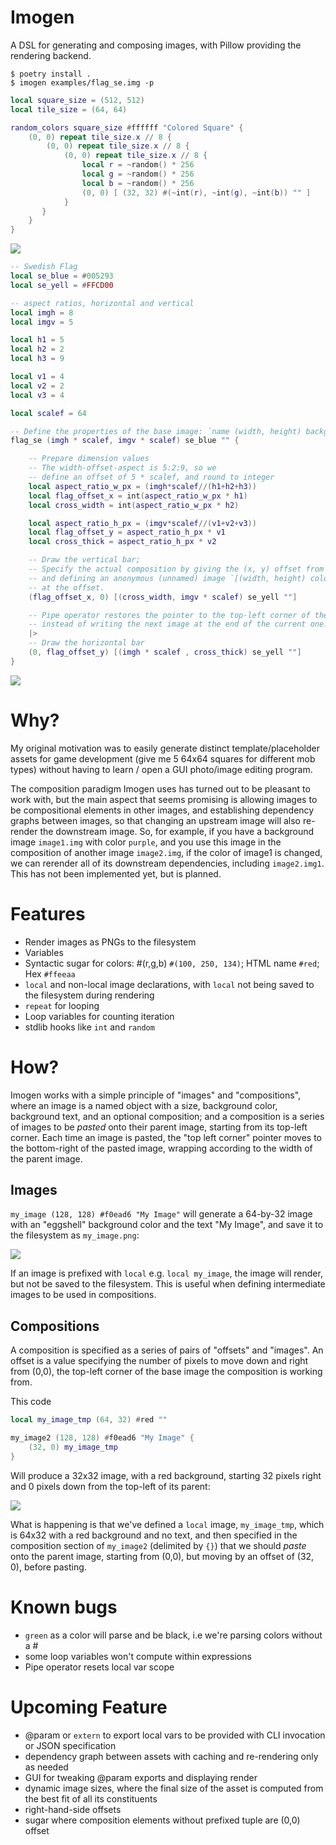 # Imogen
A DSL for generating and composing images, with Pillow providing the rendering backend.

```
$ poetry install .
$ imogen examples/flag_se.img -p
```

```lua
local square_size = (512, 512)
local tile_size = (64, 64)

random_colors square_size #ffffff "Colored Square" {
    (0, 0) repeat tile_size.x // 8 {
        (0, 0) repeat tile_size.x // 8 {
            (0, 0) repeat tile_size.x // 8 {
                local r = ~random() * 256
                local g = ~random() * 256
                local b = ~random() * 256
                (0, 0) [ (32, 32) #(~int(r), ~int(g), ~int(b)) "" ]
            }
       }
    }
}
```
![](examples/random_colors.png)


```lua
-- Swedish Flag
local se_blue = #005293
local se_yell = #FFCD00

-- aspect ratios, horizontal and vertical
local imgh = 8
local imgv = 5

local h1 = 5
local h2 = 2
local h3 = 9

local v1 = 4
local v2 = 2
local v3 = 4

local scalef = 64

-- Define the properties of the base image: `name (width, height) background_color background_text { <composition> }`
flag_se (imgh * scalef, imgv * scalef) se_blue "" {

    -- Prepare dimension values
    -- The width-offset-aspect is 5:2:9, so we
    -- define an offset of 5 * scalef, and round to integer
    local aspect_ratio_w_px = (imgh*scalef//(h1+h2+h3))
    local flag_offset_x = int(aspect_ratio_w_px * h1)
    local cross_width = int(aspect_ratio_w_px * h2)

    local aspect_ratio_h_px = (imgv*scalef//(v1+v2+v3))
    local flag_offset_y = aspect_ratio_h_px * v1
    local cross_thick = aspect_ratio_h_px * v2

    -- Draw the vertical bar;
    -- Specify the actual composition by giving the (x, y) offset from (0, 0) (top left)
    -- and defining an anonymous (unnamed) image `[(width, height) color text]` to paste
    -- at the offset.
    (flag_offset_x, 0) [(cross_width, imgv * scalef) se_yell ""]

    -- Pipe operator restores the pointer to the top-left corner of the image,
    -- instead of writing the next image at the end of the current one.
    |>
    -- Draw the horizontal bar
    (0, flag_offset_y) [(imgh * scalef , cross_thick) se_yell ""]
}
```

![](examples/flag_se.png)

# Why?

My original motivation was to easily generate distinct template/placeholder assets
for game development (give me 5 64x64 squares for different mob types) without having to learn / open a GUI photo/image editing program.

The composition paradigm Imogen uses has turned out to be pleasant to work with, but the main aspect that seems promising is allowing images to be compositional elements in other images, and establishing dependency graphs between images, so that changing an upstream image will also re-render the downstream image. So, for example, if you have a background image `image1.img` with color `purple`, and you use this image in the composition of another image `image2.img`, if the color of image1 is changed, we can rerender all of its downstream dependencies, including `image2.img1`. This has not been implemented yet, but is planned.

# Features

* Render images as PNGs to the filesystem
* Variables
* Syntactic sugar for colors: #(r,g,b) `#(100, 250, 134)`; HTML name `#red`; Hex `#ffeeaa`
* `local` and non-local image declarations, with `local` not being saved to the filesystem during rendering
* `repeat` for looping
* Loop variables for counting iteration
* stdlib hooks like `int` and `random`


# How?

Imogen works with a simple principle of "images" and "compositions", where an image is a named object with a size, background color, background text, and an optional composition; and a composition is a series of images to be *pasted* onto their parent image, starting from its top-left corner. Each time an image is pasted, the "top left corner" pointer moves to the bottom-right of the pasted image, wrapping according to the width of the parent image.

## Images

`my_image (128, 128) #f0ead6 "My Image"` will generate a 64-by-32 image with an "eggshell" background color and the text "My Image", and save it to the filesystem as `my_image.png`:

![](examples/my_image.png)

If an image is prefixed with `local` e.g. `local my_image`, the image will render, but not be saved to the filesystem. This is useful when defining intermediate images to be used in compositions.

## Compositions

A composition is specified as a series of pairs of "offsets" and "images".
An offset is a value specifying the number of pixels to move down and right from (0,0),
the top-left corner of the base image the composition is working from.

This code

```lua
local my_image_tmp (64, 32) #red ""

my_image2 (128, 128) #f0ead6 "My Image" {
    (32, 0) my_image_tmp
}
```

Will produce a 32x32 image, with a red background, starting 32 pixels right and 0 pixels down from the top-left of its parent:

![](examples/my_image2.png)

What is happening is that we've defined a `local` image, `my_image_tmp`, which is 64x32 with a red background and no text, and then specified in the composition section of `my_image2` (delimited by `{}`) that we should *paste* onto the parent image, starting from (0,0), but moving by an offset of (32, 0), before pasting.


# Known bugs
* `green` as a color will parse and be black, i.e we're parsing colors without a #
* some loop variables won't compute within expressions
* Pipe operator resets local var scope

# Upcoming Feature

* @param or `extern` to export local vars to be provided with CLI invocation or JSON specification
* dependency graph between assets with caching and re-rendering only as needed
* GUI for tweaking @param exports and displaying render
* dynamic image sizes, where the final size of the asset is computed from the best fit of all its constituents
* right-hand-side offsets
* sugar where composition elements without prefixed tuple are (0,0) offset

